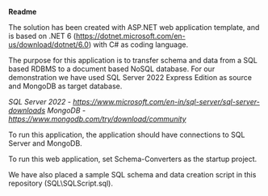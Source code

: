 **Readme**

The solution has been created with ASP.NET web application template, and is based on .NET 6 (https://dotnet.microsoft.com/en-us/download/dotnet/6.0) with C# as coding language.

The purpose for this application is to transfer schema and data from a SQL based RDBMS to a document based NoSQL database. For our demonstration we have used SQL Server 2022 Express Edition as source and MongoDB as target database.

*SQL Server 2022 - https://www.microsoft.com/en-in/sql-server/sql-server-downloads*
*MongoDB - https://www.mongodb.com/try/download/community*

To run this application, the application should have connections to SQL Server and MongoDB.

To run this web application, set Schema-Converters as the startup project.

We have also placed a sample SQL schema and data creation script in this repository (SQL\SQLScript.sql).
